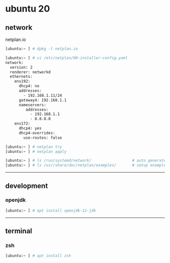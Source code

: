 # ubuntu 20

## network

netplan.io

```bash
[ubuntu:~ ] # dpkg -l netplan.io

[ubuntu:~ ] # vi /etc/netplan/00-installer-config.yaml
network:
  version: 2
  renderer: networkd
  ethernets:
    ens192:
      dhcp4: no
      addresses:
        - 192.168.1.11/24
      gateway4: 192.168.1.1
      nameservers:
         addresses:
           - 192.168.1.1
           - 8.8.8.8
    ens172:
      dhcp4: yes
      dhcp4-overrides:
        use-routes: false

[ubuntu:~ ] # netplan try
[ubuntu:~ ] # netplan apply

[ubuntu:~ ] # ls /run/systemd/network/                  # auto generate systemd script
[ubuntu:~ ] # ls /usr/share/doc/netplan/examples/       # setup example
```


---

## development

### openjdk

```bash
[ubuntu:~ ] # apt install openjdk-11-jdk
```


---

## terminal

### zsh

```bash
[ubuntu:~ ] # apt install zsh
```

